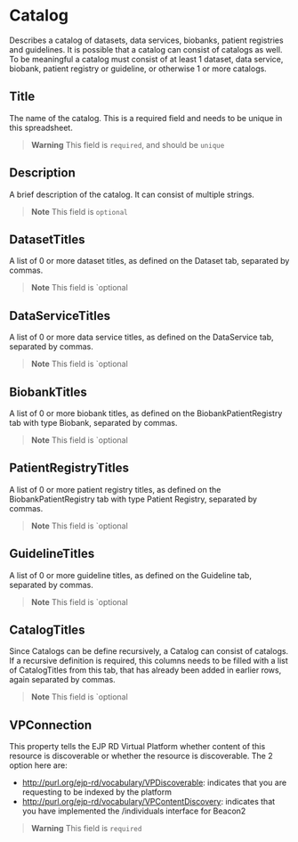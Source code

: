 # Catalog
Describes a catalog of datasets, data services, biobanks, patient registries and guidelines. It is possible that a 
catalog can consist of catalogs as well. To be meaningful a catalog must consist of at least 1 dataset, data service,
biobank, patient registry or guideline, or otherwise 1 or more catalogs. 

## Title
The name of the catalog. This is a required field and needs to be unique in this spreadsheet.

> **Warning** This field is `required`, and should be `unique`

## Description
A brief description of the catalog. It can consist of multiple strings.

> **Note** This field is `optional`

## DatasetTitles
A list of 0 or more dataset titles, as defined on the Dataset tab, separated by commas.

> **Note** This field is `optional

## DataServiceTitles
A list of 0 or more data service titles, as defined on the DataService tab, separated by commas.

> **Note** This field is `optional

## BiobankTitles
A list of 0 or more biobank titles, as defined on the BiobankPatientRegistry tab with type Biobank, separated by commas.

> **Note** This field is `optional

## PatientRegistryTitles
A list of 0 or more patient registry titles, as defined on the BiobankPatientRegistry tab with type Patient Registry, 
separated by commas.

> **Note** This field is `optional

## GuidelineTitles
A list of 0 or more guideline titles, as defined on the Guideline tab, separated by commas.

> **Note** This field is `optional

## CatalogTitles
Since Catalogs can be define recursively, a Catalog can consist of catalogs. If a recursive definition is required, 
this columns needs to be filled with a list of CatalogTitles from this tab, that has already been added in earlier rows,
again separated by commas.

> **Note** This field is `optional

## VPConnection
This property tells the EJP RD Virtual Platform whether content of this resource is discoverable or whether
the resource is discoverable. The 2 option here are:

- http://purl.org/ejp-rd/vocabulary/VPDiscoverable: indicates that you are requesting to be indexed by the platform
- http://purl.org/ejp-rd/vocabulary/VPContentDiscovery: indicates that you have implemented the /individuals interface for Beacon2
> **Warning** This field is `required`
